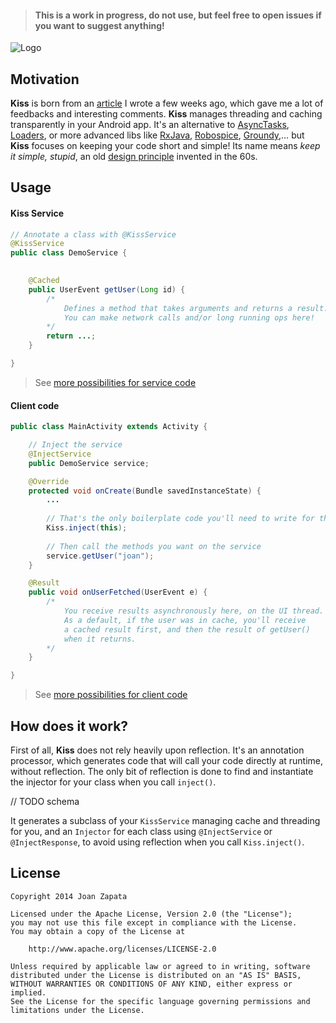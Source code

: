 > #### This is a work in progress, do not use, but feel free to open issues if you want to suggest anything!

![Logo](https://raw.githubusercontent.com/JoanZapata/android-kiss/master/logo.png)

## Motivation

**Kiss** is born from an [article](http://blog.joanzapata.com/robust-architecture-for-an-android-app/) I wrote a few weeks ago, which gave me a lot of feedbacks and interesting comments. **Kiss** manages threading and caching transparently in your Android app. It's an alternative to [AsyncTasks](http://developer.android.com/reference/android/os/AsyncTask.html), [Loaders](http://developer.android.com/guide/components/loaders.html), or more advanced libs like [RxJava](https://github.com/Netflix/RxJava), [Robospice](https://github.com/stephanenicolas/robospice), [Groundy](https://github.com/telly/groundy),… but **Kiss** focuses on keeping your code short and simple! Its name means *keep it simple, stupid*, an old [design principle](http://en.wikipedia.org/wiki/KISS_principle) invented in the 60s.

## Usage

#### Kiss Service

```java
// Annotate a class with @KissService
@KissService
public class DemoService {

   
    @Cached
    public UserEvent getUser(Long id) {
        /*
            Defines a method that takes arguments and returns a result.
            You can make network calls and/or long running ops here!
        */
        return ...;
    }

}
```
> See [more possibilities for service code](https://github.com/JoanZapata/android-kiss/blob/master/android-kiss-demo/src/main/java/com/joanzap/android/kiss/demo/DemoService.java)

#### Client code

```java
public class MainActivity extends Activity {

    // Inject the service
    @InjectService 
    public DemoService service;

    @Override 
    protected void onCreate(Bundle savedInstanceState) {
        ...
        
        // That's the only boilerplate code you'll need to write for this lib!
        Kiss.inject(this);
        
        // Then call the methods you want on the service
        service.getUser("joan");
    }

    @Result 
    public void onUserFetched(UserEvent e) {
        /* 
            You receive results asynchronously here, on the UI thread.
            As a default, if the user was in cache, you'll receive
            a cached result first, and then the result of getUser()
            when it returns.
        */
    }

}
```

> See [more possibilities for client code](https://github.com/JoanZapata/android-kiss/blob/master/android-kiss-demo/src/main/java/com/joanzap/android/kiss/demo/MainActivity.java)

## How does it work?

First of all, **Kiss** does not rely heavily upon reflection. It's an annotation processor, which generates code that will call your code directly at runtime, without reflection. The only bit of reflection is done to find and instantiate the injector for your class when you call ```inject()```.

// TODO schema

It generates a subclass of your ```KissService``` managing cache and threading for you, and an ```Injector``` for each class using ```@InjectService``` or ```@InjectResponse```, to avoid using reflection when you call ```Kiss.inject()```.

## License

```
Copyright 2014 Joan Zapata

Licensed under the Apache License, Version 2.0 (the "License");
you may not use this file except in compliance with the License.
You may obtain a copy of the License at

    http://www.apache.org/licenses/LICENSE-2.0

Unless required by applicable law or agreed to in writing, software
distributed under the License is distributed on an "AS IS" BASIS,
WITHOUT WARRANTIES OR CONDITIONS OF ANY KIND, either express or implied.
See the License for the specific language governing permissions and
limitations under the License.
```

